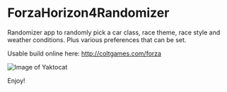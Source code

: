 # ForzaHorizon4Randomizer
Randomizer app to randomly pick a car class, race theme, race style and weather conditions. Plus various preferences that can be set.

Usable build online here: http://coltgames.com/forza

![Image of Yaktocat](http://coltgames.com/forza/screenshotofrandomizerapp.jpg)

Enjoy!
